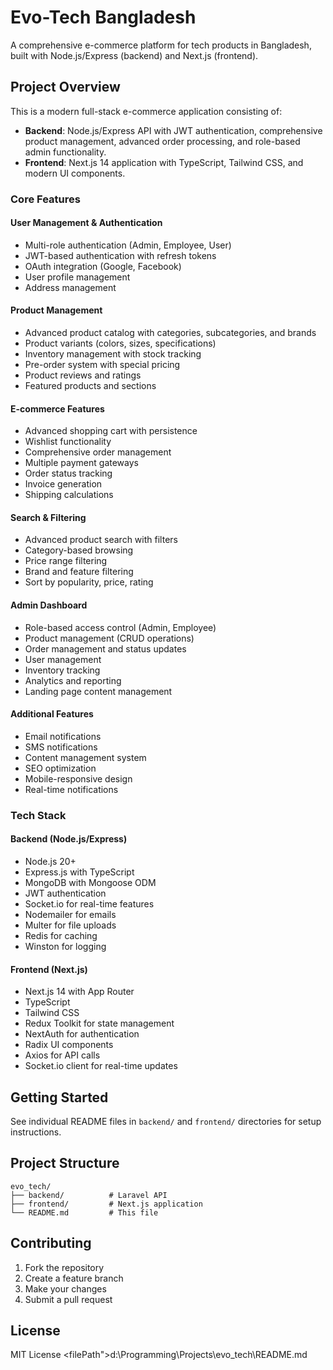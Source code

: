 # Evo-Tech Bangladesh

A comprehensive e-commerce platform for tech products in Bangladesh, built with Node.js/Express (backend) and Next.js (frontend).

## Project Overview

This is a modern full-stack e-commerce application consisting of:

- **Backend**: Node.js/Express API with JWT authentication, comprehensive product management, advanced order processing, and role-based admin functionality.
- **Frontend**: Next.js 14 application with TypeScript, Tailwind CSS, and modern UI components.

### Core Features

#### User Management & Authentication
- Multi-role authentication (Admin, Employee, User)
- JWT-based authentication with refresh tokens
- OAuth integration (Google, Facebook)
- User profile management
- Address management

#### Product Management
- Advanced product catalog with categories, subcategories, and brands
- Product variants (colors, sizes, specifications)
- Inventory management with stock tracking
- Pre-order system with special pricing
- Product reviews and ratings
- Featured products and sections

#### E-commerce Features
- Advanced shopping cart with persistence
- Wishlist functionality
- Comprehensive order management
- Multiple payment gateways
- Order status tracking
- Invoice generation
- Shipping calculations

#### Search & Filtering
- Advanced product search with filters
- Category-based browsing
- Price range filtering
- Brand and feature filtering
- Sort by popularity, price, rating

#### Admin Dashboard
- Role-based access control (Admin, Employee)
- Product management (CRUD operations)
- Order management and status updates
- User management
- Inventory tracking
- Analytics and reporting
- Landing page content management

#### Additional Features
- Email notifications
- SMS notifications
- Content management system
- SEO optimization
- Mobile-responsive design
- Real-time notifications

### Tech Stack

#### Backend (Node.js/Express)
- Node.js 20+
- Express.js with TypeScript
- MongoDB with Mongoose ODM
- JWT authentication
- Socket.io for real-time features
- Nodemailer for emails
- Multer for file uploads
- Redis for caching
- Winston for logging

#### Frontend (Next.js)
- Next.js 14 with App Router
- TypeScript
- Tailwind CSS
- Redux Toolkit for state management
- NextAuth for authentication
- Radix UI components
- Axios for API calls
- Socket.io client for real-time updates

## Getting Started

See individual README files in `backend/` and `frontend/` directories for setup instructions.

## Project Structure

```
evo_tech/
├── backend/          # Laravel API
├── frontend/         # Next.js application
└── README.md         # This file
```

## Contributing

1. Fork the repository
2. Create a feature branch
3. Make your changes
4. Submit a pull request

## License

MIT License</content>
<filePath">d:\Programming\Projects\evo_tech\README.md